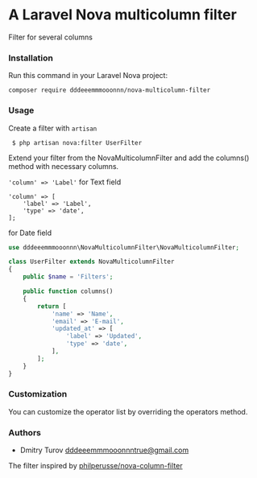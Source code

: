# A Laravel Nova multicolumn filter
Filter for several columns

### Installation

Run this command in your Laravel Nova project:

`composer require dddeeemmmooonnn/nova-multicolumn-filter`

### Usage

Create a filter with `artisan`

```shell 
 $ php artisan nova:filter UserFilter 
 ```
Extend your filter from the NovaMulticolumnFilter and add the columns() method with necessary columns.

`'column' => 'Label'` for Text field

```
'column' => [
    'label' => 'Label',
    'type' => 'date',
];
```
for Date field

```php
use dddeeemmmooonnn\NovaMulticolumnFilter\NovaMulticolumnFilter;

class UserFilter extends NovaMulticolumnFilter
{
    public $name = 'Filters';

    public function columns()
    {
        return [
            'name' => 'Name',
            'email' => 'E-mail',
            'updated_at' => [
                'label' => 'Updated',
                'type' => 'date',
            ],
        ];
    }
}
```

### Customization

You can customize the operator list by overriding the operators method.

### Authors

* Dmitry Turov dddeeemmmooonnntrue@gmail.com

The filter inspired by [philperusse/nova-column-filter](https://github.com/philperusse/nova-column-filter)
